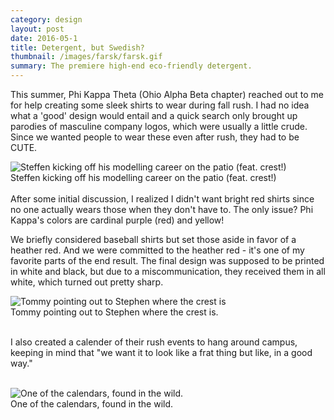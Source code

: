 ```yaml
---
category: design
layout: post
date: 2016-05-1
title: Detergent, but Swedish?
thumbnail: /images/farsk/farsk.gif
summary: The premiere high-end eco-friendly detergent.
---
```

This summer, Phi Kappa Theta (Ohio Alpha Beta chapter) reached out to me for help creating some sleek shirts to wear during fall rush. I had no idea what a 'good' design would entail and a quick search only brought up parodies of masculine company logos, which were usually a little crude. Since we wanted people to wear these even after rush, they had to be CUTE.

<div class = "post-image">
<image alt ="Steffen kicking off his modelling career on the patio (feat. crest!)" src= "/images/phikap/steffen.jpg"/> <br/>
Steffen kicking off his modelling career on the patio (feat. crest!) </a>
</div>
<br/>
After some initial discussion, I realized I didn't  want bright red shirts since no one actually wears those when they don't have to. The only issue? Phi Kappa's colors are cardinal purple (red) and yellow!

We briefly considered baseball shirts but set those aside in favor of a heather red. And we were committed to the heather red - it's one of my favorite parts of the end result. The final design was supposed to be printed in white and black, but due to a miscommunication, they received them in all white, which turned out pretty sharp.

<div class = "post-image">
<image alt="Tommy pointing out to Stephen where the crest is" src ="/images/phikap/stephen.jpg" class = "post-image"/>
<br/> Tommy pointing out to Stephen where the crest is. </div>
<br/>

I also created a calender of their rush events to hang around campus, keeping in mind that "we want it to look like a frat thing but like, in a good way."
<br/>
<br/>

<div class = "post-image">
<image alt="One of the calendars, found in the wild." src ="/images/phikap/calendar.jpg" class = "post-image"/> <br/>
One of the calendars, found in the wild.
</div>





